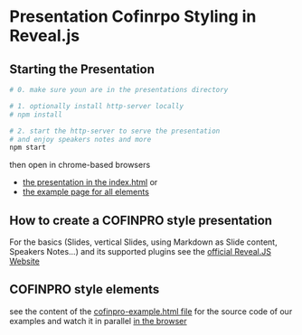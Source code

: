 # Presentation Cofinrpo Styling in Reveal.js

## Starting the Presentation

```bash
# 0. make sure youn are in the presentations directory

# 1. optionally install http-server locally
# npm install

# 2. start the http-server to serve the presentation
# and enjoy speakers notes and more
npm start
```

then open in chrome-based browsers

- [the presentation in the index.html](http://localhost:8808/) or
- [the example page for all elements](http://localhost:8808/cofinpro-example.html)

## How to create a COFINPRO style presentation

For the basics (Slides, vertical Slides, using Markdown as Slide content, Speakers Notes...) and its supported plugins see the [official Reveal.JS Website](https://revealjs.com/)

## COFINPRO style elements

 see the content of the [cofinpro-example.html file](./cofinpro-example.html) for the source code of our examples and watch it in parallel [in the browser](http://localhost:8808/cofinpro-example.html)